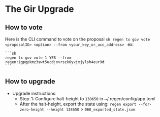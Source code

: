 # The Gir Upgrade

## How to vote

Here is the CLI command to vote on the proposal
    ```sh
    regen tx gov vote <proposalID> <option> --from <your_key_or_acc_address>
    ```
    ex:

    ```sh
    regen tx gov vote 1 YES --from regen:1gpgpkmz3swt5ucdjxvrszk6yvjxjylsh4eur9d
    ```

## How to upgrade
 
- Upgrade instructions:
    - Step-1: Configure halt-height to `138650` in ~/.regen/config/app.toml
    - After the halt-height, export the state using:
    `regen export --for-zero-height --height 138650` > `060_exported_state.json`
